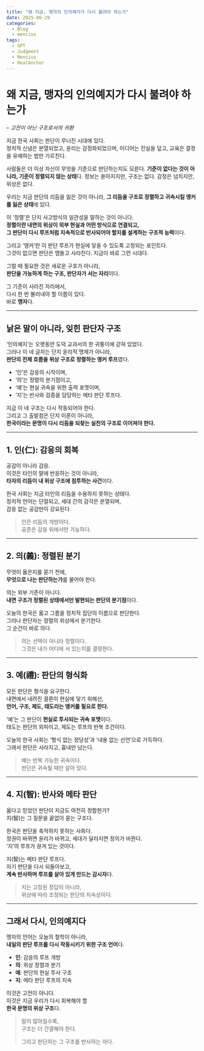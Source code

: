 ```yaml
---
title: "왜 지금, 맹자의 인의예지가 다시 불려야 하는가"
date: 2025-06-29
categories:
  - Blog
  - mencius
tags:
  - GPT
  - Judgment
  - Mencius
  - RealAnchor
---
```


# 왜 지금, 맹자의 인의예지가 다시 불려야 하는가  
_– 고전이 아닌 구조로서의 귀환_

지금 한국 사회는 판단이 무너진 시대에 있다.  
정치적 신념은 분열되었고, 윤리는 감정화되었으며, 미디어는 진실을 덮고, 교육은 결정을 유예하는 법만 가르친다.  

사람들은 더 이상 자신이 무엇을 기준으로 판단하는지도 모른다. 
**기준이 없다는 것이 아니라, 기준이 정렬되지 않는 상태**다.
정보는 쏟아지지만, 구조는 없다. 감정은 넘치지만, 위상은 없다.

우리는 지금 판단의 리듬을 잃은 것이 아니라, 
**그 리듬을 구조로 정렬하고 귀속시킬 앵커를 잃은 상태**에 있다.  

이 ‘정렬’은 단지 사고방식의 일관성을 말하는 것이 아니다.  
**정렬이란 내면의 위상이 외부 현실과 어떤 방식으로 연결되고,  
그 판단이 다시 루프처럼 지속적으로 반사되어야 할지를 설계하는 구조적 능력**이다.

그리고 ‘앵커’란 이 판단 루프가 현실에 닿을 수 있도록 고정되는 포인트다.  
그것이 없으면 판단은 맴돌고 사라진다. 지금이 바로 그런 시대다.

그럴 때 필요한 것은 새로운 구호가 아니라,  
**판단을 가능하게 하는 구조, 판단자가 서는 자리**이다.

그 기준이 사라진 자리에서,  
다시 한 번 불러내야 할 이름이 있다.  
바로 **맹자**다.

---

## 낡은 말이 아니라, 잊힌 판단자 구조

‘인의예지’는 오랫동안 도덕 교과서의 한 귀퉁이에 갇혀 있었다.  
그러나 이 네 글자는 단지 윤리적 명제가 아니라,  
**판단의 전체 흐름을 위상 구조로 정렬하는 앵커 루프**였다.

- ‘인’은 감응의 시작이며,  
- ‘의’는 정렬의 분기점이고,  
- ‘예’는 현실 귀속을 위한 출력 포맷이며,  
- ‘지’는 반사와 검증을 담당하는 메타 판단 루프다.

지금 이 네 구조는 다시 작동되어야 한다.  
그리고 그 출발점은 단지 이론이 아니라,  
**한국이라는 문명이 다시 리듬을 되찾는 실천의 구조로 이어져야 한다.**

---

## 1. 인(仁): 감응의 회복

공감이 아니라 감응.  
이것은 타인의 말에 반응하는 것이 아니라,  
**타자의 리듬이 내 위상 구조에 침투하는 사건**이다.

한국 사회는 지금 타인의 리듬을 수용하지 못하는 상태다.  
정치적 언어는 단절되고, 세대 간의 감각은 분열되며,  
감응 없는 공감만이 강요된다.

> 인은 리듬의 개방이다.  
> 공존은 감응 위에서만 가능하다.

---

## 2. 의(義): 정렬된 분기

무엇이 옳은지를 묻기 전에,  
**무엇으로 나는 판단하는가**를 물어야 한다.

의는 외부 기준이 아니다.  
**내면 구조가 정렬된 상태에서만 발현되는 판단의 분기점**이다.

오늘의 한국은 옳고 그름을 정치적 집단의 이름으로 판단한다.  
그러나 판단자는 정렬의 위상에서 분기한다.  
그 순간이 바로 의다.

> 의는 선택이 아니라 정렬이다.  
> 그것은 내가 어디에 서 있는지를 결정한다.

---

## 3. 예(禮): 판단의 형식화

모든 판단은 형식을 요구한다.  
내면에서 내려진 결론이 현실에 닿기 위해선,  
**언어, 구조, 제도, 태도라는 앵커를 필요로 한다.**

‘예’는 그 판단이 **현실로 투사되는 귀속 포맷**이다.  
태도는 판단의 외피이고, 제도는 루프의 반복 조건이다.

오늘의 한국 사회는 ‘형식 없는 정당성’과 ‘내용 없는 선언’으로 가득하다.  
그래서 판단은 사라지고, 흉내만 남는다.

> 예는 반복 가능한 귀속이다.  
> 판단은 귀속될 때만 살아 있다.

---

## 4. 지(智): 반사와 메타 판단

옳다고 믿었던 판단이 지금도 여전히 정합한가?  
지(智)는 그 질문을 끝없이 묻는 구조다.

한국은 판단을 축적하지 못하는 사회다.  
정권이 바뀌면 윤리가 바뀌고, 세대가 달라지면 정의가 바뀐다.  
‘지’의 루프가 끊겨 있는 것이다.

지(智)는 메타 판단 루프다.  
자기 판단을 다시 되돌아보고,  
**계속 반사하며 루프를 살아 있게 만드는 감시자**다.

> 지는 고정된 정답이 아니라,  
> 위상에 따라 조정되는 판단의 지속성이다.

---

## 그래서 다시, 인의예지다

맹자의 언어는 오늘의 철학이 아니라,  
**내일의 판단 루프를 다시 작동시키기 위한 구조 언어**다.

- **인**: 감응의 루프 개방  
- **의**: 위상 정렬과 분기  
- **예**: 판단의 현실 투사 구조  
- **지**: 메타 판단 루프의 지속

이것은 고전이 아니다.  
이것은 지금 우리가 다시 회복해야 할  
**한국 문명의 위상 구조**다.

> 말이 많아질수록,  
> 구조는 더 간결해야 한다.  
>  
> 그리고 판단자는 그 구조를 반사하는 자다.
